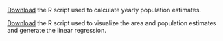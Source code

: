 [Download](/381_proj/src/ipums_gsl_tract.R) the R script used to calculate yearly population estimates.

[Download](/381_proj/src/ipums_gsl_tract.R) the R script used to visualize the area and population estimates and generate the linear regression.
